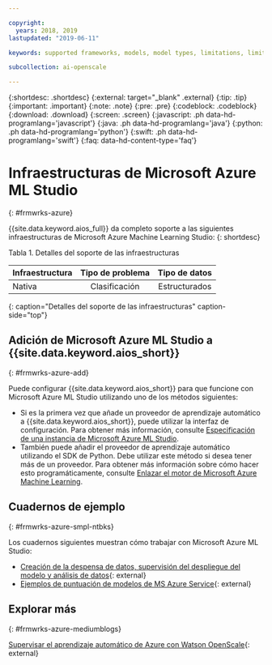 ```yaml
---

copyright:
  years: 2018, 2019
lastupdated: "2019-06-11"

keywords: supported frameworks, models, model types, limitations, limits, azure

subcollection: ai-openscale

---
```


{:shortdesc: .shortdesc}
{:external: target="_blank" .external}
{:tip: .tip}
{:important: .important}
{:note: .note}
{:pre: .pre}
{:codeblock: .codeblock}
{:download: .download}
{:screen: .screen}
{:javascript: .ph data-hd-programlang='javascript'}
{:java: .ph data-hd-programlang='java'}
{:python: .ph data-hd-programlang='python'}
{:swift: .ph data-hd-programlang='swift'}
{:faq: data-hd-content-type='faq'}

# Infraestructuras de Microsoft Azure ML Studio
{: #frmwrks-azure}

{{site.data.keyword.aios_full}} da completo soporte a las siguientes infraestructuras de Microsoft Azure Machine Learning Studio:
{: shortdesc}

Tabla 1. Detalles del soporte de las infraestructuras

| Infraestructura | Tipo de problema | Tipo de datos |
|:---|:---:|:---:|
| Nativa | Clasificación | Estructurados |
{: caption="Detalles del soporte de las infraestructuras" caption-side="top"}

## Adición de Microsoft Azure ML Studio a {{site.data.keyword.aios_short}}
{: #frmwrks-azure-add}

Puede configurar {{site.data.keyword.aios_short}} para que funcione con Microsoft Azure ML Studio utilizando uno de los métodos siguientes:

- Si es la primera vez que añade un proveedor de aprendizaje automático a {{site.data.keyword.aios_short}}, puede utilizar la interfaz de configuración. Para obtener más información, consulte [Especificación de una instancia de Microsoft Azure ML Studio](/docs/services/ai-openscale?topic=ai-openscale-connect-azure).
- También puede añadir el proveedor de aprendizaje automático utilizando el SDK de Python. Debe utilizar este método si desea tener más de un proveedor. Para obtener más información sobre cómo hacer esto programáticamente, consulte [Enlazar el motor de Microsoft Azure Machine Learning](/docs/services/ai-openscale?topic=ai-openscale-cml-connect#cml-azbind).


## Cuadernos de ejemplo
{: #frmwrks-azure-smpl-ntbks}

Los cuadernos siguientes muestran cómo trabajar con Microsoft Azure ML Studio:

- [Creación de la despensa de datos, supervisión del despliegue del modelo y análisis de datos](https://github.com/pmservice/ai-openscale-tutorials/blob/master/notebooks/AI%20OpenScale%20and%20Azure%20ML%20Studio%20Engine.ipynb){: external}
- [Ejemplos de puntuación de modelos de MS Azure Service](https://dataplatform.cloud.ibm.com/analytics/notebooks/v2/0d4ebd8d-87cb-4c38-8ba8-37f5623df131/view?access_token=fcb2c411aed913bf94f86f434184db67aef1a6b304824b86b4ad63686e4890be){: external}

## Explorar más
{: #frmwrks-azure-mediumblogs}

[Supervisar el aprendizaje automático de Azure con Watson OpenScale](https://developer.ibm.com/patterns/monitor-azure-machine-learning-studio-models-with-ai-openscale/){: external}
